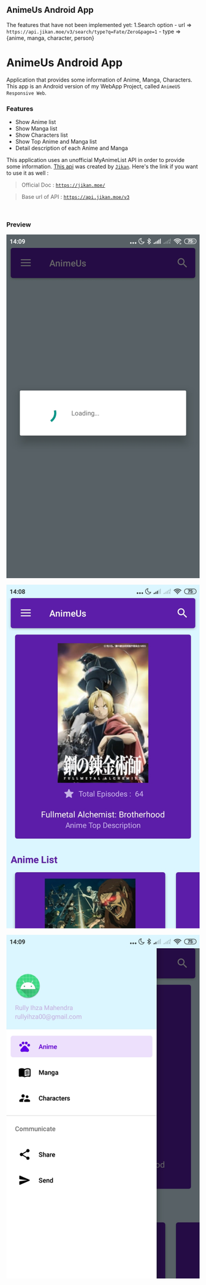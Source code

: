 ## **AnimeUs Android App**

The features that have not been implemented yet:
 1.Search option
    - url => `https://api.jikan.moe/v3/search/type?q=Fate/Zero&page=1`
    - type => {anime, manga, character, person}


# **AnimeUs Android App**

Application that provides some information of Anime, Manga, Characters. This app is an Android version of my WebApp Project, called `AnimeUS Responsive Web`.

### Features

- Show Anime list
- Show Manga list
- Show Characters list
- Show Top Anime and Manga list
- Detail description of each Anime and Manga

This application uses an unofficial MyAnimeList API in order to provide some information.
[This api](https://api.jikan.moe/v3) was created by [`Jikan`](https://github.com/jikan-me/jikan).
Here's the link if you want to use it as well :

> Official Doc :  [`https://jikan.moe/`](https://jikan.moe/)

> Base url of API :  [`https://api.jikan.moe/v3`](https://api.jikan.moe/v3)

<br>


### Preview

![Preview 1](images/preview-3.jpg)

![Preview 2](images/preview-1.jpg)

![Preview 3](images/preview-2.jpg)